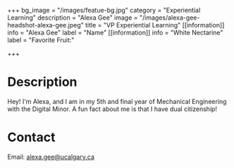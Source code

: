 +++
bg_image = "/images/featue-bg.jpg"
category = "Experiential Learning"
description = "Alexa Gee"
image = "/images/alexa-gee-headshot-alexa-gee.jpeg"
title = "VP Experiential Learning"
[[information]]
info = "Alexa Gee"
label = "Name"
[[information]]
info = "White Nectarine"
label = "Favorite Fruit:"

+++
# Description

Hey! I'm Alexa, and I am in my 5th and final year of Mechanical Engineering with the Digital Minor. A fun fact about me is that I have dual citizenship!

# Contact

Email: alexa.gee@ucalgary.ca
